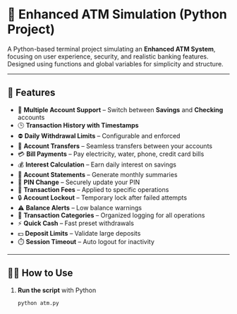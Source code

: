 # 🏧 Enhanced ATM Simulation (Python Project)

A Python-based terminal project simulating an **Enhanced ATM System**, focusing on user experience, security, and realistic banking features. Designed using functions and global variables for simplicity and structure.

---

## 🚀 Features

- 🔄 **Multiple Account Support** – Switch between **Savings** and **Checking** accounts
- 🕒 **Transaction History with Timestamps**
- ⛔ **Daily Withdrawal Limits** – Configurable and enforced
- 🔁 **Account Transfers** – Seamless transfers between your accounts
- 💳 **Bill Payments** – Pay electricity, water, phone, credit card bills
- 💰 **Interest Calculation** – Earn daily interest on savings
- 📄 **Account Statements** – Generate monthly summaries
- 🔐 **PIN Change** – Securely update your PIN
- 💸 **Transaction Fees** – Applied to specific operations
- 🔒 **Account Lockout** – Temporary lock after failed attempts
- ⚠️ **Balance Alerts** – Low balance warnings
- 🧾 **Transaction Categories** – Organized logging for all operations
- ⚡ **Quick Cash** – Fast preset withdrawals
- 💵 **Deposit Limits** – Validate large deposits
- ⏱️ **Session Timeout** – Auto logout for inactivity

---

## 🧑‍💻 How to Use

1. **Run the script** with Python  
   ```bash
   python atm.py
